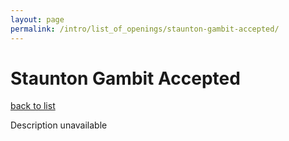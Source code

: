 ```yaml
---
layout: page
permalink: /intro/list_of_openings/staunton-gambit-accepted/
---
```


# Staunton Gambit Accepted

[back to list](../../list_of_openings)

Description unavailable